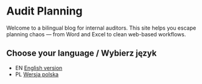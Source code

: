 # Audit Planning

Welcome to a bilingual blog for internal auditors. This site helps you escape planning chaos — from Word and Excel to clean web-based workflows.

## Choose your language / Wybierz język

- EN [English version](index-en.md)
- PL [Wersja polska](index-pl.md)
